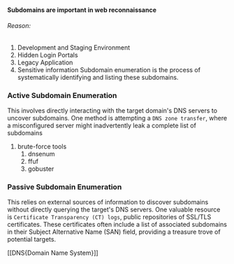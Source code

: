 
#### Subdomains are important in web reconnaissance 

###### Reason:
1. Development and Staging Environment
2. Hidden Login Portals
3. Legacy Application
4. Sensitive information
Subdomain enumeration is the process of systematically identifying and listing these subdomains.

### Active Subdomain Enumeration

This involves directly interacting with the target domain's DNS servers to uncover subdomains. One method is attempting a `DNS zone transfer`, where a misconfigured server might inadvertently leak a complete list of subdomains

1. brute-force tools
	1. dnsenum
	2. ffuf
	3. gobuster

### Passive Subdomain Enumeration

This relies on external sources of information to discover subdomains without directly querying the target's DNS servers. One valuable resource is `Certificate Transparency (CT) logs`, public repositories of SSL/TLS certificates. These certificates often include a list of associated subdomains in their Subject Alternative Name (SAN) field, providing a treasure trove of potential targets.

[[DNS{Domain Name System}]]